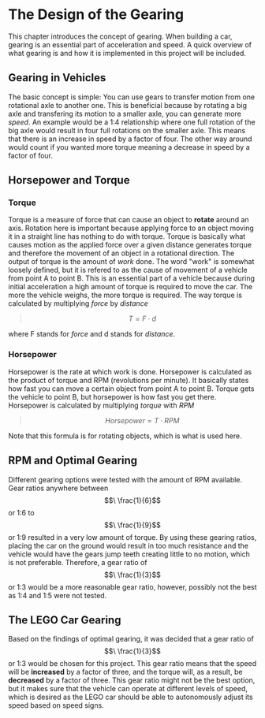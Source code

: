 # The Design of the Gearing
This chapter introduces the concept of gearing. When building a car, gearing is an essential part of acceleration and speed. A quick overview of what gearing is and how it is implemented in this project will be included. 

## Gearing in Vehicles
The basic concept is simple: You can use gears to transfer motion from one rotational axle to another one. This is beneficial because by rotating a big axle and transfering its motion to a smaller axle, you can generate more *speed*. An example would be a 1:4 relationship where one full rotation of the big axle would result in four full rotations on the smaller axle. This means that there is an increase in speed by a factor of four. The other way around would count if you wanted more torque meaning a decrease in speed by a factor of four. 

## Horsepower and Torque
### Torque
Torque is a measure of force that can cause an object to **rotate** around an axis. Rotation here is important because applying force to an object moving it in a straight line has nothing to do with torque. Torque is basically what causes motion as the applied force over a given distance generates torque and therefore the movement of an object in a rotational direction. The output of torque is the amount of *work* done. The word "work" is somewhat loosely defined, but it is refered to as the cause of movement of a vehicle from point A to point B. This is an essential part of a vehicle because during initial acceleration a high amount of torque is required to move the car. The more the vehicle weighs, the more torque is required. The way torque is calculated by multiplying *force* by *distance*

> $$T = F \cdot d$$

where F stands for *force* and d stands for *distance*. 

### Horsepower
Horsepower is the rate at which work is done. Horsepower is calculated as the product of torque and RPM (revolutions per minute). It basically states how fast you can move a certain object from point A to point B. Torque gets the vehicle to point B, but horsepower is how fast you get there. Horsepower is calculated by multiplying *torque* with *RPM*

> $$Horsepower = T \cdot RPM$$

Note that this formula is for rotating objects, which is what is used here. 
## RPM and Optimal Gearing
Different gearing options were tested with the amount of RPM available. Gear ratios anywhere between $$\ \frac{1}{6}$$ or 1:6 to $$\ \frac{1}{9}$$ or 1:9 resulted in a very low amount of torque. By using these gearing ratios, placing the car on the ground would result in too much resistance and the vehicle would have the gears jump teeth creating little to no motion, which is not preferable. Therefore, a gear ratio of $$\ \frac{1}{3}$$ or 1:3 would be a more reasonable gear ratio, however, possibly not the best as 1:4 and 1:5 were not tested. 

## The LEGO Car Gearing
Based on the findings of optimal gearing, it was decided that a gear ratio of $$\ \frac{1}{3}$$ or 1:3 would be chosen for this project. This gear ratio means that the speed will be **increased** by a factor of three, and the torque will, as a result, be **decreased** by a factor of three. This gear ratio might not be the best option, but it makes sure that the vehicle can operate at different levels of speed, which is desired as the LEGO car should be able to autonomously adjust its speed based on speed signs. 